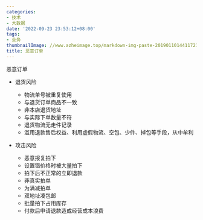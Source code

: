 ```yaml
---
categories:
- 技术
- 大数据
date: '2022-09-23 23:53:12+08:00'
tags:
- 业务
thumbnailImage: //www.azheimage.top/markdown-img-paste-20190110144117219.png
title: 恶意订单
---
```


恶意订单

<!--more-->

- 退货风险

  - 物流单号被重复使用
  - 与退货订单商品不一致
  - 非本店退货地址
  - 与实际下单数量不符
  - 退货物流无走件记录
  - 滥用退款售后权益、利用虚假物流、空包、少件、掉包等手段，从中牟利

- 攻击风险
  - 恶意报复拍下
  - 设置错价格时被大量拍下
  - 拍下后不正常的立即退款
  - 非真实拍单
  - 为满减拍单
  - 双地址凑包邮
  - 批量拍下占用库存
  - 付款后申请退款造成经营成本浪费
